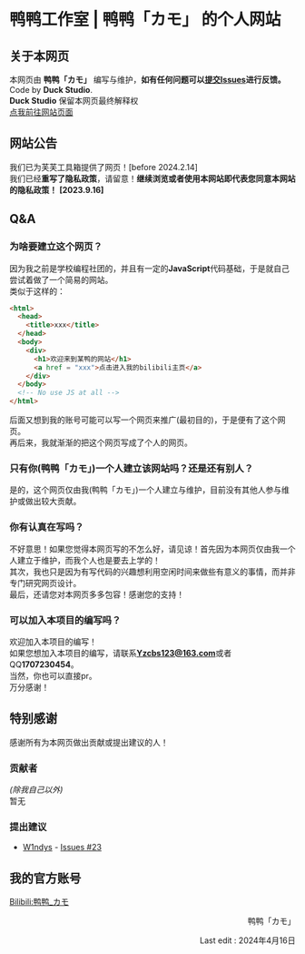 # 鸭鸭工作室 | 鸭鸭「カモ」 的个人网站<br>

## 关于本网页<br>
本网页由 **鸭鸭「カモ」** 编写与维护，**如有任何问题可以[提交Issues](https://github.com/DuckDuckStudio/yazicbs.github.io/issues)进行反馈。**<br>
Code by **Duck Studio**.<br>
**Duck Studio** 保留本网页最终解释权<br>
[点我前往网站页面](https://duckduckstudio.github.io/yazicbs.github.io/)

## 网站公告<br>
我们已为芙芙工具箱提供了网页！[before 2024.2.14]<br>
我们已经**重写了隐私政策**，请留意！**继续浏览或者使用本网站即代表您同意本网站的隐私政策！** **[2023.9.16]**

## Q&A<br>
### 为啥要建立这个网页？<br>
因为我之前是学校编程社团的，并且有一定的**JavaScript**代码基础，于是就自己尝试着做了一个简易的网站。<br>
类似于这样的：<br>
```html
<html>
  <head>
    <title>xxx</title>
  </head>
  <body>
    <div>
      <h1>欢迎来到某鸭的网站</h1>
      <a href = "xxx">点击进入我的bilibili主页</a>
    </div>
  </body>
  <!-- No use JS at all -->
</html>
```
后面又想到我的账号可能可以写一个网页来推广(最初目的)，于是便有了这个网页。<br>
再后来，我就渐渐的把这个网页写成了个人的网页。<br>
### 只有你(鸭鸭「カモ」)一个人建立该网站吗？还是还有别人？
是的，这个网页仅由我(鸭鸭「カモ」)一个人建立与维护，目前没有其他人参与维护或做出较大贡献。<br>
### 你有认真在写吗？<br>
不好意思！如果您觉得本网页写的不怎么好，请见谅！首先因为本网页仅由我一个人建立于维护，而我个人也是要去上学的！<br>
其次，我也只是因为有写代码的兴趣想利用空闲时间来做些有意义的事情，而并非专门研究网页设计。<br>
最后，还请您对本网页多多包容！感谢您的支持！<br>
### 可以加入本项目的编写吗？<br>
欢迎加入本项目的编写！<br>
如果您想加入本项目的编写，请联系**Yzcbs123@163.com**或者QQ**1707230454**。<br>
当然，你也可以直接pr。<br>
万分感谢！<br>

## 特别感谢
感谢所有为本网页做出贡献或提出建议的人！
### 贡献者
*(除我自己以外)*<br>
暂无<br>
### 提出建议
* [W1ndys](https://github.com/W1ndys) - [Issues #23](https://github.com/DuckDuckStudio/yazicbs.github.io/issues/23)


## 我的官方账号<br>
[Bilibili:鸭鸭_カモ](https://space.bilibili.com/2054654702)<br>
<p style="text-align:right">鸭鸭「カモ」</p>
<p style="text-align:right">Last edit : 2024年4月16日</p>
